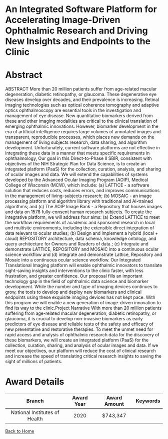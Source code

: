 
An Integrated Software Platform for Accelerating Image-Driven Ophthalmic Research and Driving New Insights and Endpoints to the Clinic
======================================================================================================================================

# Abstract


ABSTRACT
More than 20 million patients suffer from age-related macular degeneration, diabetic retinopathy, or glaucoma. These
degenerative eye diseases develop over decades, and their prevalence is increasing. Retinal imaging technologies such as
optical coherence tomography and adaptive optics ophthalmoscopy are essential tools in the investigation and
management of eye disease. New quantitative biomarkers derived from these and other imaging modalities are critical to
the clinical translation of emerging ophthalmic innovations. However, biomarker development in the era of artificial
intelligence requires large volumes of annotated images and transparent, reproducible processes, which places new
demands on the management of living subjects research, data sharing, and algorithm development. Unfortunately,
current software platforms are not effective in integrating these data in a manner that meets specific requirements in
ophthalmology,
Our goal in this Direct-to-Phase II SBIR, consistent with objectives of the NIH Strategic Plan for Data Science, is to create
an integrated platform (PaaS) for the collection, curation, analysis, and sharing of ocular images and data. We will extend
the capabilities of systems developed by the Advanced Ocular Imaging Program (AOIP), Medical College of Wisconsin
(MCW), which include: (a) LATTICE - a software solution that reduces costs, reduces errors, and improves communications
in the management of living-subjects research; (b) MOSAIC - an image processing platform and algorithm library with
traditional and AI-trained algorithms; and (c) The AOIP Image Bank - a Repository that houses images and data on 1578
fully-consent human research subjects. To create the integrative platform, we will address four aims: (a) Extend LATTICE
to meet the workflow requirements of academic and sponsored research in local and multisite environments, including
the extensible direct integration of data relevant to ocular studies; (b) Design and implement a hybrid (local + cloud)
REPOSITORY architecture, data schema, knowledge ontology, and query architecture for Owners and Readers of data.; (c)
Integrate and demonstrate LATTICE, REPOSITORY and MOSAIC into a continuous ocular science workflow and (d) integrate
and demonstrate Lattice, Repository and Mosaic into a continuous ocular science workflow. Our Integrated Translational
Imaging platform will enable ophthalmic innovators to translate sight-saving insights and interventions to the clinic faster,
with less frustration, and greater confidence.
Our proposal fills an important technology gap in the field of ophthalmic data science and biomarker development. While
the number and type of imaging devices continues to grow, the tools to develop and deploy new biomarkers and clinical
endpoints using these exquisite imaging devices has not kept pace. With this program we will enable a new generation of
image-driven innovation to find its way to the clinic.Project Narrative
With more than 20 million patients suffering from age-related macular degeneration, diabetic retinopathy, or
glaucoma, it is crucial to develop non-invasive biomarkers as early predictors of eye disease and reliable tests
of the safety and efficacy of new preventative and restorative therapies. To meet the unmet need for rapid access
and analysis of ophthalmic research data for the discovery of these biomarkers, we will create an integrated
platform (PaaS) for the collection, curation, sharing, and analysis of ocular images and data. If we meet our
objectives, our platform will reduce the cost of clinical research and increase the speed of translating critical
research insights to saving the sight of millions of patients.  

# Award Details

|Branch|Award Year|Award Amount|Keywords|
| :---: | :---: | :---: | :---: |
|National Institutes of Health|2020|$743,347||
  
  


[Back to Home](https://github.com/chrischow/dod_sbir_awards/Reports/JH/#2533)